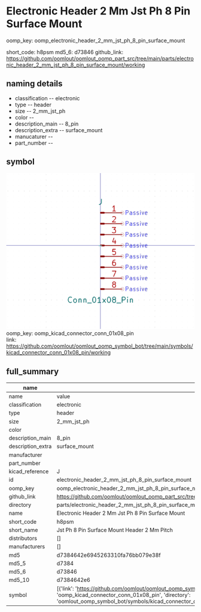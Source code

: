 # Electronic Header 2 Mm Jst Ph 8 Pin Surface Mount
oomp_key: oomp_electronic_header_2_mm_jst_ph_8_pin_surface_mount 


short_code: h8psm
md5_6: d73846
github_link: https://github.com/oomlout/oomlout_oomp_part_src/tree/main/parts/electronic_header_2_mm_jst_ph_8_pin_surface_mount/working
## naming details
* classification -- electronic
* type -- header
* size -- 2_mm_jst_ph
* color -- 
* description_main -- 8_pin
* description_extra -- surface_mount
* manucaturer -- 
* part_number -- 



## symbol

![](symbol/0/working/working_600.png)  
oomp_key: oomp_kicad_connector_conn_01x08_pin  
link: https://github.com/oomlout/oomlout_oomp_symbol_bot/tree/main/symbols/kicad_connector_conn_01x08_pin/working  


## full_summary
| name | value | 
| --- | --- | 
| name | value | 
| classification | electronic | 
| type | header | 
| size | 2_mm_jst_ph | 
| color |  | 
| description_main | 8_pin | 
| description_extra | surface_mount | 
| manufacturer |  | 
| part_number |  | 
| kicad_reference | J | 
| id | electronic_header_2_mm_jst_ph_8_pin_surface_mount | 
| oomp_key | oomp_electronic_header_2_mm_jst_ph_8_pin_surface_mount | 
| github_link | https://github.com/oomlout/oomlout_oomp_part_src/tree/main/parts/electronic_header_2_mm_jst_ph_8_pin_surface_mount/working | 
| directory | parts/electronic_header_2_mm_jst_ph_8_pin_surface_mount | 
| name | Electronic Header 2 Mm Jst Ph 8 Pin Surface Mount | 
| short_code | h8psm | 
| short_name | Jst Ph 8 Pin Surface Mount Header 2 Mm Pitch | 
| distributors | [] | 
| manufacturers | [] | 
| md5 | d7384642e6945263310fa76bb079e38f | 
| md5_5 | d7384 | 
| md5_6 | d73846 | 
| md5_10 | d7384642e6 | 
| symbol | [{'link': 'https://github.com/oomlout/oomlout_oomp_symbol_bot/tree/main/symbols/kicad_connector_conn_01x08_pin', 'oomp_key': 'oomp_kicad_connector_conn_01x08_pin', 'directory': 'oomlout_oomp_symbol_bot/symbols/kicad_connector_conn_01x08_pin//working/working.kicad_sym'}] | 
